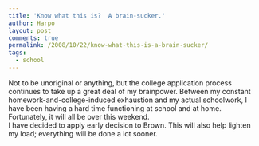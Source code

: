 ```yaml
---
title: 'Know what this is?  A brain-sucker.'
author: Harpo
layout: post
comments: true
permalink: /2008/10/22/know-what-this-is-a-brain-sucker/
tags:
  - school
---
```

Not to be unoriginal or anything, but the college application process continues to take up a great deal of my brainpower. Between my constant homework-and-college-induced exhaustion and my actual schoolwork, I have been having a hard time functioning at school and at home. Fortunately, it will all be over this weekend.  
I have decided to apply early decision to Brown. This will also help lighten my load; everything will be done a lot sooner.